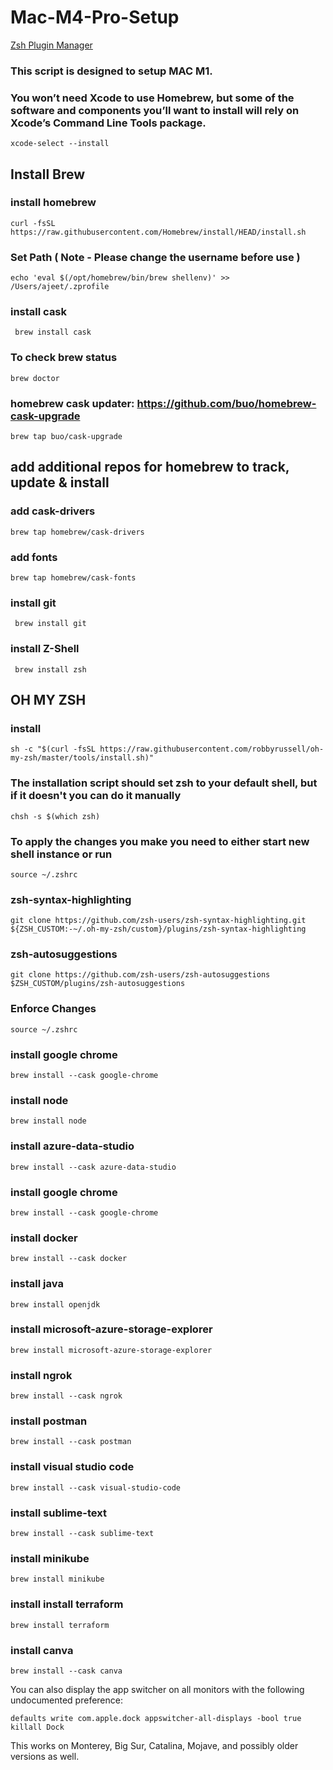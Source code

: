 # Mac-M4-Pro-Setup

[Zsh Plugin Manager](https://github.com/zplug/zplug)

### This script is designed to setup MAC M1.  

### You won’t need Xcode to use Homebrew, but some of the software and components you’ll want to install will rely on Xcode’s Command Line Tools package.
``` xcode-select --install ```

## Install Brew 
### install homebrew
``` curl -fsSL https://raw.githubusercontent.com/Homebrew/install/HEAD/install.sh ```

### Set Path ( Note - Please change the username before use )
``` echo 'eval $(/opt/homebrew/bin/brew shellenv)' >> /Users/ajeet/.zprofile ```

### install cask
``` brew install cask```
### To check brew status 
``` brew doctor ```
### homebrew cask updater: https://github.com/buo/homebrew-cask-upgrade
``` brew tap buo/cask-upgrade ```

## add additional repos for homebrew to track, update & install
### add cask-drivers
``` brew tap homebrew/cask-drivers ```
### add fonts
``` brew tap homebrew/cask-fonts ```

### install git
``` brew install git```

### install Z-Shell
``` brew install zsh```

## OH MY ZSH
### install
``` sh -c "$(curl -fsSL https://raw.githubusercontent.com/robbyrussell/oh-my-zsh/master/tools/install.sh)" ```

### The installation script should set zsh to your default shell, but if it doesn't you can do it manually
``` chsh -s $(which zsh) ```

### To apply the changes you make you need to either start new shell instance or run
``` source ~/.zshrc ```

### zsh-syntax-highlighting
``` git clone https://github.com/zsh-users/zsh-syntax-highlighting.git ${ZSH_CUSTOM:-~/.oh-my-zsh/custom}/plugins/zsh-syntax-highlighting ```

### zsh-autosuggestions
``` git clone https://github.com/zsh-users/zsh-autosuggestions $ZSH_CUSTOM/plugins/zsh-autosuggestions ```

### Enforce Changes
``` source ~/.zshrc ```

### install google chrome 
``` brew install --cask google-chrome ```

### install node
``` brew install node ```

### install azure-data-studio
``` brew install --cask azure-data-studio ```

### install google chrome 
``` brew install --cask google-chrome ```

### install docker
``` brew install --cask docker ```

### install java
``` brew install openjdk ```

### install microsoft-azure-storage-explorer
``` brew install microsoft-azure-storage-explorer ```

### install ngrok
``` brew install --cask ngrok ```

### install postman
``` brew install --cask postman ```

### install visual studio code
``` brew install --cask visual-studio-code ```

### install sublime-text
``` brew install --cask sublime-text ```

### install minikube 
``` brew install minikube ```

### install install terraform
``` brew install terraform ```

### install canva
``` brew install --cask canva ```



You can also display the app switcher on all monitors with the following undocumented preference:
```
defaults write com.apple.dock appswitcher-all-displays -bool true
killall Dock
```
This works on Monterey, Big Sur, Catalina, Mojave, and possibly older versions as well.
